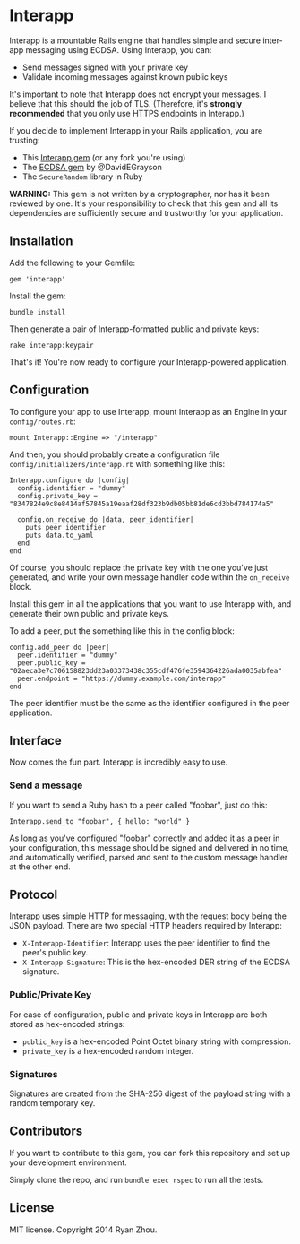 Interapp
========

Interapp is a mountable Rails engine that handles simple and secure inter-app messaging using ECDSA. Using Interapp, you can:

* Send messages signed with your private key
* Validate incoming messages against known public keys

It's important to note that Interapp does not encrypt your messages. I believe that this should the job of TLS. (Therefore, it's **strongly recommended** that you only use HTTPS endpoints in Interapp.)

If you decide to implement Interapp in your Rails application, you are trusting:

* This [Interapp gem](https://github.com/zhoutong/interapp) (or any fork you're using)
* The [ECDSA gem](https://github.com/DavidEGrayson/ruby_ecdsa) by @DavidEGrayson
* The `SecureRandom` library in Ruby

**WARNING:** This gem is not written by a cryptographer, nor has it been reviewed by one. It's your responsibility to check that this gem and all its dependencies are sufficiently secure and trustworthy for your application.

## Installation

Add the following to your Gemfile:

```
gem 'interapp'
```

Install the gem:

```
bundle install
```

Then generate a pair of Interapp-formatted public and private keys:

```
rake interapp:keypair
```

That's it! You're now ready to configure your Interapp-powered application.

## Configuration

To configure your app to use Interapp, mount Interapp as an Engine in your `config/routes.rb`:

```
mount Interapp::Engine => "/interapp"
```

And then, you should probably create a configuration file `config/initializers/interapp.rb` with something like this:

```
Interapp.configure do |config|
  config.identifier = "dummy"
  config.private_key = "8347824e9c8e8414af57845a19eaaf28df323b9db05bb81de6cd3bbd784174a5"

  config.on_receive do |data, peer_identifier|
    puts peer_identifier
    puts data.to_yaml
  end
end
```

Of course, you should replace the private key with the one you've just generated, and write your own message handler code within the `on_receive` block.

Install this gem in all the applications that you want to use Interapp with, and generate their own public and private keys.

To add a peer, put the something like this in the config block:

```
config.add_peer do |peer|
  peer.identifier = "dummy"
  peer.public_key = "02aeca3e7c706158823dd23a03373438c355cdf476fe3594364226ada0035abfea"
  peer.endpoint = "https://dummy.example.com/interapp"
end
```

The peer identifier must be the same as the identifier configured in the peer application.

## Interface

Now comes the fun part. Interapp is incredibly easy to use.

### Send a message

If you want to send a Ruby hash to a peer called "foobar", just do this:

```
Interapp.send_to "foobar", { hello: "world" }
```

As long as you've configured "foobar" correctly and added it as a peer in your configuration, this message should be signed and delivered in no time, and automatically verified, parsed and sent to the custom message handler at the other end.

## Protocol

Interapp uses simple HTTP for messaging, with the request body being the JSON payload. There are two special HTTP headers required by Interapp:

* `X-Interapp-Identifier`: Interapp uses the peer identifier to find the peer's public key.
* `X-Interapp-Signature`: This is the hex-encoded DER string of the ECDSA signature.

### Public/Private Key

For ease of configuration, public and private keys in Interapp are both stored as hex-encoded strings:

* `public_key` is a hex-encoded Point Octet binary string with compression.
* `private_key` is a hex-encoded random integer.

### Signatures

Signatures are created from the SHA-256 digest of the payload string with a random temporary key.

## Contributors

If you want to contribute to this gem, you can fork this repository and set up your development environment.

Simply clone the repo, and run `bundle exec rspec` to run all the tests.

## License

MIT license. Copyright 2014 Ryan Zhou.
